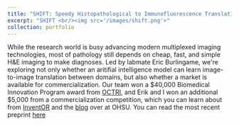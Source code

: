 ```yaml
---
title: "SHIFT: Speedy Histopathological to Immunofluorescence Translation"
excerpt: "SHIFT <br/><img src='/images/shift.png'>"
collection: portfolio
---
```


While the research world is busy advancing modern multiplexed imaging technologies, most of pathology still depends on cheap, fast, and simple H&E imaging to make diagnoses.
Led by labmate Eric Burlingame, we're exploring not only whether an aritifial intelligence model can learn image-to-image translation between domains, but also whether a market is available for commercialization.
Our team won a $40,000 Biomedical Innovation Program award from [OCTRI](https://www.ohsu.edu/octri), and Erik and I won an additional $5,000 from a commercialization competition, which you can learn about from [InventOR](https://www.inventoregon.org/post/ohsu-team-shifting-perspective-on-disease-detection-with-ai) and the [blog](https://blogs.ohsu.edu/researchnews/2019/09/19/future-of-digital-pathology-leaps-ahead-with-ai-student-project/) over at OHSU.
You can read the most recent preprint [here](https://www.biorxiv.org/content/10.1101/730309v1)
